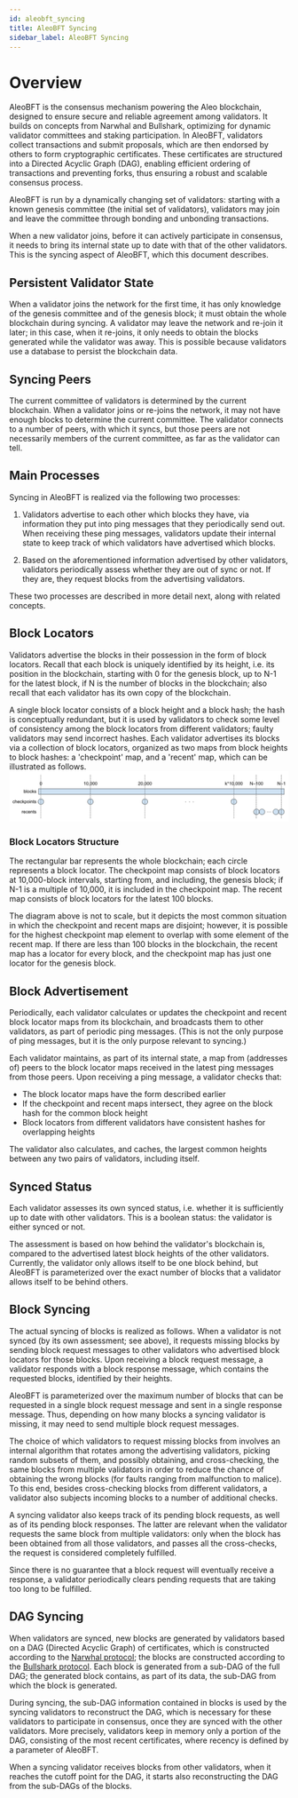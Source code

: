 ```yaml
---
id: aleobft_syncing
title: AleoBFT Syncing
sidebar_label: AleoBFT Syncing
---
```


# Overview
AleoBFT is the consensus mechanism powering the Aleo blockchain, designed to ensure secure and reliable agreement among validators. It builds on concepts from Narwhal and Bullshark, optimizing for dynamic validator committees and staking participation. In AleoBFT, validators collect transactions and submit proposals, which are then endorsed by others to form cryptographic certificates. These certificates are structured into a Directed Acyclic Graph (DAG), enabling efficient ordering of transactions and preventing forks, thus ensuring a robust and scalable consensus process.

AleoBFT is run by a dynamically changing set of validators: starting with a known genesis committee (the initial set of validators), validators may join and leave the committee through bonding and unbonding transactions.

When a new validator joins, before it can actively participate in consensus, it needs to bring its internal state up to date with that of the other validators. This is the syncing aspect of AleoBFT, which this document describes.

## Persistent Validator State

When a validator joins the network for the first time, it has only knowledge of the genesis committee and of the genesis block; it must obtain the whole blockchain during syncing. A validator may leave the network and re-join it later; in this case, when it re-joins, it only needs to obtain the blocks generated while the validator was away. This is possible because validators use a database to persist the blockchain data.

## Syncing Peers

The current committee of validators is determined by the current blockchain. When a validator joins or re-joins the network, it may not have enough blocks to determine the current committee. The validator connects to a number of peers, with which it syncs, but those peers are not necessarily members of the current committee, as far as the validator can tell.

## Main Processes

Syncing in AleoBFT is realized via the following two processes:

1. Validators advertise to each other which blocks they have, via information they put into ping messages that they periodically send out. When receiving these ping messages, validators update their internal state to keep track of which validators have advertised which blocks.

2. Based on the aforementioned information advertised by other validators, validators periodically assess whether they are out of sync or not. If they are, they request blocks from the advertising validators.

These two processes are described in more detail next, along with related concepts.

## Block Locators

Validators advertise the blocks in their possession in the form of block locators. Recall that each block is uniquely identified by its height, i.e. its position in the blockchain, starting with 0 for the genesis block, up to N-1 for the latest block, if N is the number of blocks in the blockchain; also recall that each validator has its own copy of the blockchain.

A single block locator consists of a block height and a block hash; the hash is conceptually redundant, but it is used by validators to check some level of consistency among the block locators from different validators; faulty validators may send incorrect hashes. Each validator advertises its blocks via a collection of block locators, organized as two maps from block heights to block hashes: a 'checkpoint' map, and a 'recent' map, which can be illustrated as follows.
![Block Locators Structure](./images/aleobft_sync_block.png)


### Block Locators Structure

The rectangular bar represents the whole blockchain; each circle represents a block locator. The checkpoint map consists of block locators at 10,000-block intervals, starting from, and including, the genesis block; if N-1 is a multiple of 10,000, it is included in the checkpoint map. The recent map consists of block locators for the latest 100 blocks.

The diagram above is not to scale, but it depicts the most common situation in which the checkpoint and recent maps are disjoint; however, it is possible for the highest checkpoint map element to overlap with some element of the recent map. If there are less than 100 blocks in the blockchain, the recent map has a locator for every block, and the checkpoint map has just one locator for the genesis block.

## Block Advertisement

Periodically, each validator calculates or updates the checkpoint and recent block locator maps from its blockchain, and broadcasts them to other validators, as part of periodic ping messages. (This is not the only purpose of ping messages, but it is the only purpose relevant to syncing.)

Each validator maintains, as part of its internal state, a map from (addresses of) peers to the block locator maps received in the latest ping messages from those peers. Upon receiving a ping message, a validator checks that:
- The block locator maps have the form described earlier
- If the checkpoint and recent maps intersect, they agree on the block hash for the common block height
- Block locators from different validators have consistent hashes for overlapping heights

The validator also calculates, and caches, the largest common heights between any two pairs of validators, including itself.

## Synced Status

Each validator assesses its own synced status, i.e. whether it is sufficiently up to date with other validators. This is a boolean status: the validator is either synced or not.

The assessment is based on how behind the validator's blockchain is, compared to the advertised latest block heights of the other validators. Currently, the validator only allows itself to be one block behind, but AleoBFT is parameterized over the exact number of blocks that a validator allows itself to be behind others.

## Block Syncing

The actual syncing of blocks is realized as follows. When a validator is not synced (by its own assessment; see above), it requests missing blocks by sending block request messages to other validators who advertised block locators for those blocks. Upon receiving a block request message, a validator responds with a block response message, which contains the requested blocks, identified by their heights.

AleoBFT is parameterized over the maximum number of blocks that can be requested in a single block request message and sent in a single response message. Thus, depending on how many blocks a syncing validator is missing, it may need to send multiple block request messages.

The choice of which validators to request missing blocks from involves an internal algorithm that rotates among the advertising validators, picking random subsets of them, and possibly obtaining, and cross-checking, the same blocks from multiple validators in order to reduce the chance of obtaining the wrong blocks (for faults ranging from malfunction to malice). To this end, besides cross-checking blocks from different validators, a validator also subjects incoming blocks to a number of additional checks.

A syncing validator also keeps track of its pending block requests, as well as of its pending block responses. The latter are relevant when the validator requests the same block from multiple validators: only when the block has been obtained from all those validators, and passes all the cross-checks, the request is considered completely fulfilled.

Since there is no guarantee that a block request will eventually receive a response, a validator periodically clears pending requests that are taking too long to be fulfilled.

## DAG Syncing

When validators are synced, new blocks are generated by validators based on a DAG (Directed Acyclic Graph) of certificates, which is constructed according to the [Narwhal protocol](https://arxiv.org/pdf/2105.11827); the blocks are constructed according to the [Bullshark protocol](https://arxiv.org/abs/2201.05677). Each block is generated from a sub-DAG of the full DAG; the generated block contains, as part of its data, the sub-DAG from which the block is generated.

During syncing, the sub-DAG information contained in blocks is used by the syncing validators to reconstruct the DAG, which is necessary for these validators to participate in consensus, once they are synced with the other validators. More precisely, validators keep in memory only a portion of the DAG, consisting of the most recent certificates, where recency is defined by a parameter of AleoBFT.

When a syncing validator receives blocks from other validators, when it reaches the cutoff point for the DAG, it starts also reconstructing the DAG from the sub-DAGs of the blocks.